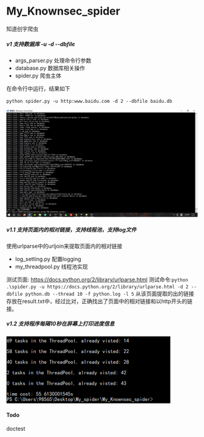 # My_Knownsec_spider

知道创宇爬虫
##### v1 支持数据库 -u -d --dbfile
- args_parser.py 处理命令行参数
- database.py 数据库相关操作
- spider.py 爬虫主体

在命令行中运行，结果如下

`python spider.py -u http:www.baidu.com -d 2 --dbfile baidu.db`

![baidu](img/baidu.png)

##### v1.1 支持页面内的相对链接，支持线程池，支持log文件
使用urlparse中的urljoin来提取页面内的相对链接
- log_setting.py 配置logging
- my_threadpool.py 线程池实现

测试页面: https://docs.python.org/2/library/urlparse.html
测试命令:`python .\spider.py -u https://docs.python.org/2/library/urlparse.html -d 2 --dbfile python.db --thread 10 -f python.log -l 5`
从该页面提取的出的链接存放在result.txt中，经过比对，正确找出了页面中的相对链接和以http开头的链接。

##### v1.2 支持程序每隔10秒在屏幕上打印进度信息
![img](img/10.png)
#### Todo
doctest

